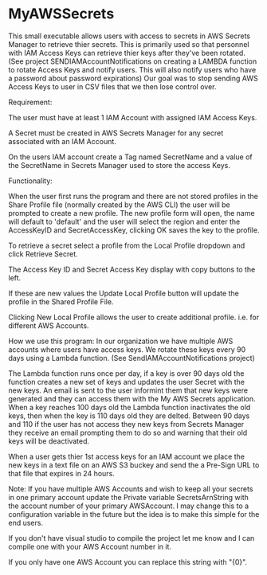 # MyAWSSecrets

This small executable allows users with access to secrets in AWS Secrets Manager to retrieve thier secrets.
This is primarily used so that personnel with IAM Access Keys can retrieve thier keys after they've been rotated.
(See project SENDIAMAccountNotifications on creating a LAMBDA function to rotate Access Keys and notify users. This will also notify users who have a password about password expirations)
Our goal was to stop sending AWS Access Keys to user in CSV files that we then lose control over.

Requirement:

The user must have at least 1 IAM Account with assigned IAM Access Keys.

A Secret must be created in AWS Secrets Manager for any secret associated with an IAM Account.

On the users IAM account create a Tag named SecretName and a value of the SecretName in Secrets Manager used to store the access Keys.

Functionality:

When the user first runs the program and there are not stored profiles in the Share Profile file (normally created by the AWS CLI) the user will be prompted to create a new profile. The new profile form will open, the name will default to 'default' and the user will select the region and enter the AccessKeyID and SecretAccessKey, clicking OK saves the key to the profile.

To retrieve a secret select a profile from the Local Profile dropdown and click Retrieve Secret.

The Access Key ID and Secret Access Key display with copy buttons to the left.

If these are new values the Update Local Profile button will update the profile in the Shared Profile File.


Clicking New Local Profile allows the user to create additional profile. i.e. for different AWS Accounts.

How we use this program:
In our organization we have multiple AWS accounts where users have access keys. We rotate these keys every 90 days using a Lambda function. (See SendIAMAccountNotifications project)

The Lambda function runs once per day, if a key is over 90 days old the function creates a new set of keys and updates the user Secret with the new keys.
An email is sent to the user informint them that new keys were generated and they can access them with the My AWS Secrets application.
When a key reaches 100 days old the Lambda function inactivates the old keys, then when the key is 110 days old they are delted.
Between 90 days and 110 if the user has not access they new keys from Secrets Manager they receive an email prompting them to do so and warning that their old keys will be deactivated.

When a user gets thier 1st access keys for an IAM account we place the new keys in a text file on an AWS S3 buckey and send the a Pre-Sign URL to that file that expires in 24 hours.

Note: If you have multiple AWS Accounts and wish to keep all your secrets in one primary account update the Private variable SecretsArnString with the account number of your primary AWSAccount. I may change this to a configuration variable in the future but the idea is to make this simple for the end users. 

If you don't have visual studio to compile the project let me know and I can compile one with your AWS Account number in it. 

If you only have one AWS Account you can replace this string with "{0}".

